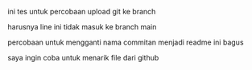 ini tes untuk percobaan upload git ke branch

harusnya line ini tidak masuk ke branch main 

percobaan untuk mengganti nama commitan menjadi readme ini bagus

saya ingin coba untuk menarik file dari github